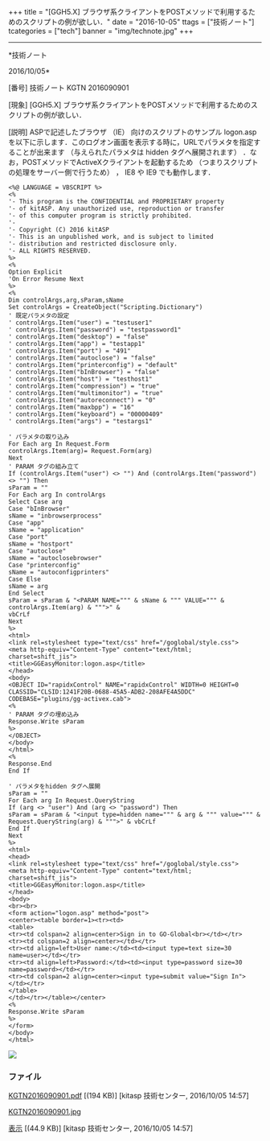 ﻿+++
title = "[GGH5.X] ブラウザ系クライアントをPOSTメソッドで利用するためのスクリプトの例が欲しい．"
date = "2016-10-05"
ttags = ["技術ノート"]
tcategories = ["tech"]
banner = "img/technote.jpg"
+++

-----------------------------------------------------------------------------------------------------------------------------

*技術ノート

2016/10/05*


[番号]
技術ノート KGTN 2016090901

[現象]
[GGH5.X]
ブラウザ系クライアントをPOSTメソッドで利用するためのスクリプトの例が欲しい．

[説明]
ASPで記述したブラウザ （IE） 向けのスクリプトのサンプル logon.asp
を以下に示します．このログオン画面を表示する時に，URLでパラメタを指定することが出来ます
（与えられたパラメタは hidden タグヘ展開されます）
．なお，POSTメソッドでActiveXクライアントを起動するため
（つまりスクリプトの処理をサーバー側で行うため） ， IE8 や IE9
でも動作します．

    <%@ LANGUAGE = VBSCRIPT %>
    <%
    '- This program is the CONFIDENTIAL and PROPRIETARY property
    '- of kitASP. Any unauthorized use, reproduction or transfer
    '- of this computer program is strictly prohibited.
    '-
    '- Copyright (C) 2016 kitASP
    '- This is an unpublished work, and is subject to limited
    '- distribution and restricted disclosure only.
    '- ALL RIGHTS RESERVED.
    %>
    <%
    Option Explicit
    'On Error Resume Next
    %>
    <%
    Dim controlArgs,arg,sParam,sName
    Set controlArgs = CreateObject("Scripting.Dictionary")
    ' 既定パラメタの設定
    ' controlArgs.Item("user") = "testuser1"
    ' controlArgs.Item("password") = "testpassword1"
    ' controlArgs.Item("desktop") = "false"
    ' controlArgs.Item("app") = "testapp1"
    ' controlArgs.Item("port") = "491"
    ' controlArgs.Item("autoclose") = "false"
    ' controlArgs.Item("printerconfig") = "default"
    ' controlArgs.Item("bInBrowser") = "false"
    ' controlArgs.Item("host") = "testhost1"
    ' controlArgs.Item("compression") = "true"
    ' controlArgs.Item("multimonitor") = "true"
    ' controlArgs.Item("autoreconnect") = "0"
    ' controlArgs.Item("maxbpp") = "16"
    ' controlArgs.Item("keyboard") = "00000409"
    ' controlArgs.Item("args") = "testargs1"

    ' パラメタの取り込み
    For Each arg In Request.Form
    controlArgs.Item(arg)= Request.Form(arg)
    Next
    ' PARAM タグの組み立て
    If (controlArgs.Item("user") <> "") And (controlArgs.Item("password") <> "") Then
    sParam = ""
    For Each arg In controlArgs
    Select Case arg
    Case "bInBrowser"
    sName = "inbrowserprocess"
    Case "app"
    sName = "application"
    Case "port"
    sName = "hostport"
    Case "autoclose"
    sName = "autoclosebrowser"
    Case "printerconfig"
    sName = "autoconfigprinters"
    Case Else
    sName = arg
    End Select
    sParam = sParam & "<PARAM NAME=""" & sName & """ VALUE=""" & controlArgs.Item(arg) & """>" &
    vbCrLf
    Next
    %>
    <html>
    <link rel=stylesheet type="text/css" href="/goglobal/style.css">
    <meta http-equiv="Content-Type" content="text/html; charset=shift_jis">
    <title>GGEasyMonitor:logon.asp</title>
    </head>
    <body>
    <OBJECT ID="rapidxControl" NAME="rapidxControl" WIDTH=0 HEIGHT=0
    CLASSID="CLSID:1241F20B-0688-45A5-ADB2-208AFE4A5DDC"
    CODEBASE="plugins/gg-activex.cab">
    <%
    ' PARAM タグの埋め込み
    Response.Write sParam
    %>
    </OBJECT>
    </body>
    </html>
    <%
    Response.End
    End If

    ' パラメタをhidden タグへ展開
    sParam = ""
    For Each arg In Request.QueryString
    If (arg <> "user") And (arg <> "password") Then
    sParam = sParam & "<input type=hidden name=""" & arg & """ value=""" &
    Request.QueryString(arg) & """>" & vbCrLf
    End If
    Next
    %>
    <html>
    <head>
    <link rel=stylesheet type="text/css" href="/goglobal/style.css">
    <meta http-equiv="Content-Type" content="text/html; charset=shift_jis">
    <title>GGEasyMonitor:logon.asp</title>
    </head>
    <body>
    <br><br>
    <form action="logon.asp" method="post">
    <center><table border=1><tr><td>
    <table>
    <tr><td colspan=2 align=center>Sign in to GO-Global<br></td></tr>
    <tr><td colspan=2 align=center></td></tr>
    <tr><td align=left>User name:</td><td><input type=text size=30 name=user></td></tr>
    <tr><td align=left>Password:</td><td><input type=password size=30
    name=password></td></tr>
    <tr><td colspan=2 align=center><input type=submit value="Sign In"></td></tr>
    </table>
    </td></tr></table></center>
    <%
    Response.Write sParam
    %>
    </form>
    </body>
    </html>

![](http://techreport.kitasp.net/attachments/download/3057/KGTN2016090901.jpg)


### ファイル





[KGTN2016090901.pdf](http://techreport.kitasp.net/attachments/download/3056/KGTN2016090901.pdf)
 [(194 KB)] [kitasp 技術センター, 2016/10/05
14:57]

[KGTN2016090901.jpg](http://techreport.kitasp.net/attachments/download/3057/KGTN2016090901.jpg)

[表示](http://techreport.kitasp.net/attachments/3057/KGTN2016090901.jpg "表示")
 [(44.9 KB)] [kitasp 技術センター, 2016/10/05
14:57]
